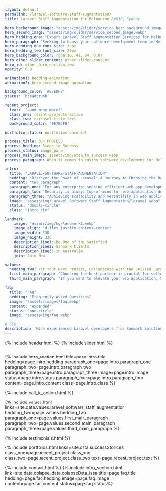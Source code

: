 ```yaml
---
layout: default
permalink: /laravel-software-staff-augmentation/
title: Laravel Staff Augmentation for Melbourne &#038; Sydney

hero_background_image: "assets/img/slider/service_hero_background_image.webp.webp"
hero_second_image: "assets/img/slider/service_second_image.webp"
hero_hedding_one: "Expert Laravel Staff Augmentation Services for Melbourne and Sydney"
hero_paragraph: 'Seeking to boost your software development team in Melbourne or Sydney with expert Laravel developers? Sanmark Solutions is the best company you need. You can fulfil your project goals and go above and beyond with our adaptable and affordable staff augmentation services. To find out more, call us right away.'
hero_hedding_one_font_size: 38px
hero_hedding_two_font_size: 20px
hero_background_color: rgba(16, 42, 84, 0.8)
hero_other_slider_content: other-slider-content
hero_id: other_hero_section_two
opacity: 0.8

animation1: hedding-animation
animation2: hero_second_image-animation

background_color: '#E7EDF8'
status: 'breadcrumb' 

recent_project: 
  text:  "…and many more!"
  class_one: recent-projects-active
  class_two: carousel-title-text
  background_color: '#E7EDF8'

portfolio_status: portfolios carousel

process_title: OUR PROCESS
process_hedding: Steps to Success
process_status: image_para
process_main_image: assets/img/step_to_success.webp
process_paragraph: When it comes to custom software development for Melbourne & Sydney businesses, we follow a methodological process to take your software project from vision to reality. It involves open and honest communication, timely actions, frequent deliverables, and thorough reviews.

intro:
  title: "LARAVEL-SOFTWARE-STAFF-AUGMENTATION"
  hedding: "Discover the Power of Laravel: A Journey to Choosing the Best Web Application Framework"
  content: "two_paragraph"
  paragraph_one: "For any enterprise seeking efficient web app development, Laravel arguably stands out as the ideal solution. This assertion stems from its simplicity and convenience as a PHP framework with an easy-to-understand structure and well-documented syntax. Furthermore, this framework provides access to an expansive collection of libraries and packages readily available for integration, accompanying your application development journey with various functions or features necessary for enhanced performance." 
  paragraph_two: "Security is always top-of-mind for web application developers when choosing a framework or language stack - this is why many choose Laravel. This platform offers unrivalled built-in security capabilities such as password hashing, encryption capabilities and user authentication – resulting in heightened protection against any risks associated with cyberattacks. Additionally, along with an active community of developers continually endeavouring to make upgrades on this front periodically."
  paragraph_three: "Achieving scalability and versatility in web application development is key for businesses looking to expand over time. Laravel, as a framework, provides these features by design, making it an excellent option for companies facing such needs. The framework's modular architecture also allows straightforward feature addition and adaptation with other systems and tools. Regardless of whether you are developing simple brochure websites or extensive web applications, Laravel has what it takes to deliver top-quality, scalable, and secure results."
  image: "assets/img/Laravel_Software_Staff_Augmentation/laravel.webp"
  status: "double-circle"
  class: "intro_div"

landmark:
    image: "assets/img/bg/landmark2.webp"
    image_align: "d-flex justify-content-center"
    image_width: 330
    image_height: 330
    description_line1: Be One of the Satisfied
    description_line2: Sanmark Clients
    description_line3: in Australia
    join: Join Now

values:
  hedding_two: For Your Next Project, Collaborate with the Skilled Laravel Developers at Sanamark Solutions
  first_main_paragraph: "Choosing the best partner is crucial for software staff augmentation. We take great satisfaction in being a reliable partner for companies wanting to add Laravel engineers to their software development team at Sanmark Solutions. Our team of seasoned Laravel developers has years of expertise using this potent framework to create top-notch web apps. We provide adaptable and affordable staff augmentation services."
  third_main_paragraph: "If you want to elevate your web application, Sanmark Solutions can provide Laravel software staff augmentation services that are custom-built to suit the specific demands of your business. You only have to get in touch with us, and we will work together to take your online platform to greater heights."
  
faq:
  title: "FAQ"
  hedding: "Frequently Asked Questions"
  image: "/assets/images/faq.webp"
  content: "expanded"
  status: "one-circle"
  image: "assets/img/faq.webp"

# SEO
description: 'Hire experienced Laravel developers from Sanmark Solutions for your Melbourne &amp; Sydney businesses. Contact us for software staff augmentation today.'
---
```


{% include header.html %}
{% include slider.html %}

<div style="margin-top:-50px; background-color:{{page.background_color}};" >
    <div style="height:50px"></div>
    </div>

{% include intro_section.html  title=page.intro.title hedding=page.intro.hedding
      paragraph_one=page.intro.paragraph_one paragraph_two=page.intro.paragraph_two paragraph_three=page.intro.paragraph_three image=page.intro.image status=page.intro.status paragraph_four=page.intro.paragraph_four content=page.intro.content class=page.intro.class %}

{% include call_to_action.html %}

{% include values.html links=site.data.values.laravel_software_staff_augmentation hedding_two=page.values.hedding_two paragraph_one=page.values.first_main_paragraph paragraph_two=page.values.second_main_paragraph paragraph_three=page.values.third_main_paragraph %}

{% include testimonials.html %}

{% include portfolios.html links=site.data.successStorices class_one=page.recent_project.class_one class_two=page.recent_project.class_two text=page.recent_project.text %}

{% include contact.html %}
{% include intro_section.html link=site.data.colapse_data.colapseData_lssa title=page.faq.title hedding=page.faq.hedding image=page.faq.image content=page.faq.content status=page.faq.status%}

<script>
  $(document).ready(function () {
      var owl1 = $('#carouselOne .owl-carousel'); // Target the first carousel
      owl1.owlCarousel();
      $('#carouselOne .customNextBtn').click(function () { // Target the next button of the first carousel
          owl1.trigger('next.owl.carousel');
      });
      $('#carouselOne .customPrevBtn').click(function () { // Target the previous button of the first carousel
          owl1.trigger('prev.owl.carousel', [300]);
      });
  });

  $(document).ready(function () {
      var owl2 = $('#carouselTwo .owl-carousel'); // Target the second carousel
      owl2.owlCarousel();
      $('#carouselTwo .customNextBtn').click(function () { // Target the next button of the second carousel
          owl2.trigger('next.owl.carousel');
      });
      $('#carouselTwo .customPrevBtn').click(function () { // Target the previous button of the second carousel
          owl2.trigger('prev.owl.carousel', [300]);
      });
  });

  function setCardHeights() {
      // Reset card heights
      $('.value-card').height('auto');

      // Initialize variables
      let maxHeight = 0;

      // Find the maximum height among the cards
      $('.value-card').each(function () {
        const cardHeight = $(this).outerHeight();
        maxHeight = Math.max(maxHeight, cardHeight);
      });

      // Set the maximum height to all the cards
      $('.value-card').height(maxHeight);
    }

    // Call the function initially and on window resize
    $(window).on('load resize', function () {
      setCardHeights();
    });

  $(document).ready(function() {
    $("#owl-demo").owlCarousel({
    autoPlay: 3000, //Set AutoPlay to 3 seconds
    items : 4,
    itemsDesktop : [1199,3],
    itemsDesktopSmall : [979,3]
  });
});
</script>
